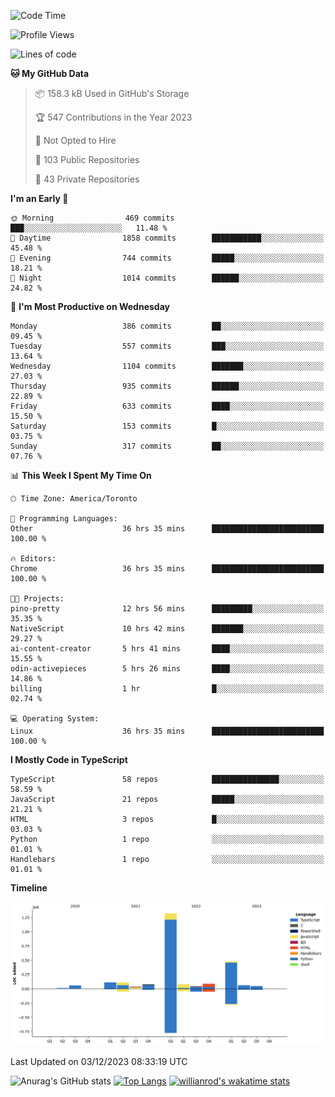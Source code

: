 <!--START_SECTION:waka-->
![Code Time](http://img.shields.io/badge/Code%20Time-852%20hrs%2016%20mins-blue)

![Profile Views](http://img.shields.io/badge/Profile%20Views-2-blue)

![Lines of code](https://img.shields.io/badge/From%20Hello%20World%20I%27ve%20Written-2.5%20million%20lines%20of%20code-blue)

**🐱 My GitHub Data** 

> 📦 158.3 kB Used in GitHub's Storage 
 > 
> 🏆 547 Contributions in the Year 2023
 > 
> 🚫 Not Opted to Hire
 > 
> 📜 103 Public Repositories 
 > 
> 🔑 43 Private Repositories 
 > 
**I'm an Early 🐤** 

```text
🌞 Morning                469 commits         ███░░░░░░░░░░░░░░░░░░░░░░   11.48 % 
🌆 Daytime                1858 commits        ███████████░░░░░░░░░░░░░░   45.48 % 
🌃 Evening                744 commits         █████░░░░░░░░░░░░░░░░░░░░   18.21 % 
🌙 Night                  1014 commits        ██████░░░░░░░░░░░░░░░░░░░   24.82 % 
```
📅 **I'm Most Productive on Wednesday** 

```text
Monday                   386 commits         ██░░░░░░░░░░░░░░░░░░░░░░░   09.45 % 
Tuesday                  557 commits         ███░░░░░░░░░░░░░░░░░░░░░░   13.64 % 
Wednesday                1104 commits        ███████░░░░░░░░░░░░░░░░░░   27.03 % 
Thursday                 935 commits         ██████░░░░░░░░░░░░░░░░░░░   22.89 % 
Friday                   633 commits         ████░░░░░░░░░░░░░░░░░░░░░   15.50 % 
Saturday                 153 commits         █░░░░░░░░░░░░░░░░░░░░░░░░   03.75 % 
Sunday                   317 commits         ██░░░░░░░░░░░░░░░░░░░░░░░   07.76 % 
```


📊 **This Week I Spent My Time On** 

```text
🕑︎ Time Zone: America/Toronto

💬 Programming Languages: 
Other                    36 hrs 35 mins      █████████████████████████   100.00 % 

🔥 Editors: 
Chrome                   36 hrs 35 mins      █████████████████████████   100.00 % 

🐱‍💻 Projects: 
pino-pretty              12 hrs 56 mins      █████████░░░░░░░░░░░░░░░░   35.35 % 
NativeScript             10 hrs 42 mins      ███████░░░░░░░░░░░░░░░░░░   29.27 % 
ai-content-creator       5 hrs 41 mins       ████░░░░░░░░░░░░░░░░░░░░░   15.55 % 
odin-activepieces        5 hrs 26 mins       ████░░░░░░░░░░░░░░░░░░░░░   14.86 % 
billing                  1 hr                █░░░░░░░░░░░░░░░░░░░░░░░░   02.74 % 

💻 Operating System: 
Linux                    36 hrs 35 mins      █████████████████████████   100.00 % 
```

**I Mostly Code in TypeScript** 

```text
TypeScript               58 repos            ███████████████░░░░░░░░░░   58.59 % 
JavaScript               21 repos            █████░░░░░░░░░░░░░░░░░░░░   21.21 % 
HTML                     3 repos             █░░░░░░░░░░░░░░░░░░░░░░░░   03.03 % 
Python                   1 repo              ░░░░░░░░░░░░░░░░░░░░░░░░░   01.01 % 
Handlebars               1 repo              ░░░░░░░░░░░░░░░░░░░░░░░░░   01.01 % 
```



**Timeline**

![Lines of Code chart](https://raw.githubusercontent.com/wise-introvert/wise-introvert/master/assets/bar_graph.png)


 Last Updated on 03/12/2023 08:33:19 UTC
<!--END_SECTION:waka-->

![Anurag's GitHub stats](https://github-readme-stats.vercel.app/api?username=wise-introvert&count_private=true&show_icons=true)
[![Top Langs](https://github-readme-stats.vercel.app/api/top-langs/?username=wise-introvert&langs_count=10)](https://github.com/anuraghazra/github-readme-stats)
[![willianrod's wakatime stats](https://github-readme-stats.vercel.app/api/wakatime?username=wiseintrovert)](https://github.com/anuraghazra/github-readme-stats)
